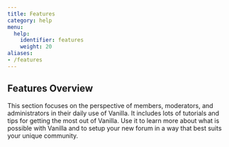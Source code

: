 ```yaml
---
title: Features
category: help
menu:
  help:
    identifier: features
    weight: 20
aliases:
- /features
---
```

## Features Overview

This section focuses on the perspective of members, moderators, and administrators in their daily use of Vanilla. It includes lots of tutorials and tips for getting the most out of Vanilla. Use it to learn more about what is possible with Vanilla and to setup your new forum in a way that best suits your unique community.
